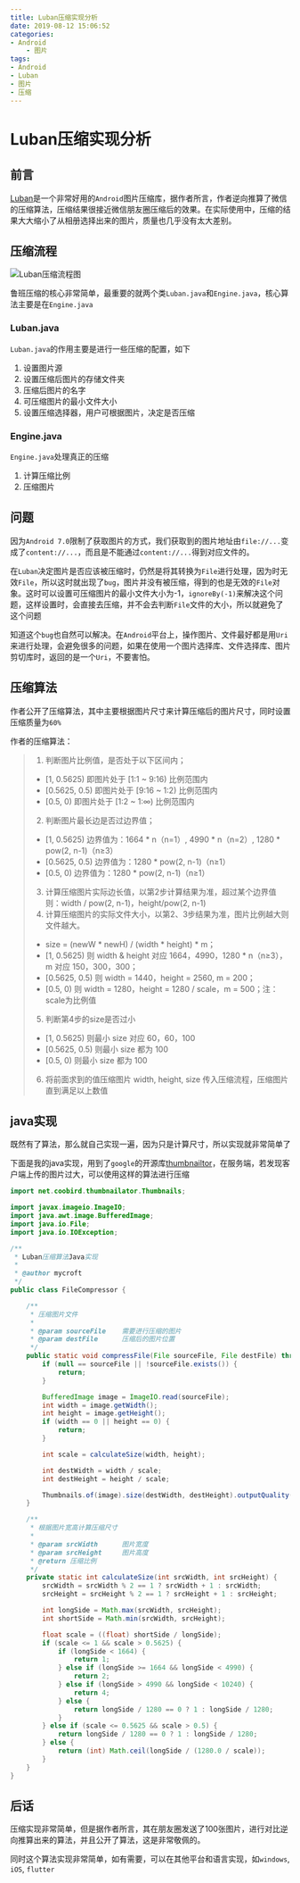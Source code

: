 ```yaml
---
title: Luban压缩实现分析
date: 2019-08-12 15:06:52
categories: 
- Android
    - 图片
tags:
- Android
- Luban
- 图片
- 压缩
---
```


# Luban压缩实现分析

## 前言

[Luban](https://github.com/Curzibn/Luban)是一个非常好用的`Android`图片压缩库，据作者所言，作者逆向推算了微信的压缩算法，压缩结果很接近微信朋友圈压缩后的效果。在实际使用中，压缩的结果大大缩小了从相册选择出来的图片，质量也几乎没有太大差别。

## 压缩流程

![Luban压缩流程图](Luban压缩流程图.jpg)

鲁班压缩的核心非常简单，最重要的就两个类`Luban.java`和`Engine.java`，核心算法主要是在`Engine.java`

### Luban.java

`Luban.java`的作用主要是进行一些压缩的配置，如下
1. 设置图片源
2. 设置压缩后图片的存储文件夹
3. 压缩后图片的名字
4. 可压缩图片的最小文件大小
5. 设置压缩选择器，用户可根据图片，决定是否压缩

### Engine.java
`Engine.java`处理真正的压缩
1. 计算压缩比例
2. 压缩图片

## 问题

因为`Android 7.0`限制了获取图片的方式，我们获取到的图片地址由`file://...`变成了`content://...`，而且是不能通过`content://...`得到对应文件的。

在`Luban`决定图片是否应该被压缩时，仍然是将其转换为`File`进行处理，因为时无效`File`，所以这时就出现了`bug`，图片并没有被压缩，得到的也是无效的`File`对象。这时可以设置可压缩图片的最小文件大小为-1，`ignoreBy(-1)`来解决这个问题，这样设置时，会直接去压缩，并不会去判断`File`文件的大小，所以就避免了这个问题

知道这个`bug`也自然可以解决。在`Android`平台上，操作图片、文件最好都是用`Uri`来进行处理，会避免很多的问题，如果在使用一个图片选择库、文件选择库、图片剪切库时，返回的是一个`Uri`，不要害怕。

## 压缩算法

作者公开了压缩算法，其中主要根据图片尺寸来计算压缩后的图片尺寸，同时设置压缩质量为`60%`

作者的压缩算法：
> 1. 判断图片比例值，是否处于以下区间内；
> * [1, 0.5625) 即图片处于 [1:1 ~ 9:16) 比例范围内
> * [0.5625, 0.5) 即图片处于 [9:16 ~ 1:2) 比例范围内
> * [0.5, 0) 即图片处于 [1:2 ~ 1:∞) 比例范围内
> 2. 判断图片最长边是否过边界值；
> * [1, 0.5625) 边界值为：1664 * n（n=1）, 4990 * n（n=2）, 1280 * pow(2, n-1)（n≥3）
> * [0.5625, 0.5) 边界值为：1280 * pow(2, n-1)（n≥1）
> * [0.5, 0) 边界值为：1280 * pow(2, n-1)（n≥1）
> 3. 计算压缩图片实际边长值，以第2步计算结果为准，超过某个边界值则：width / pow(2, n-1)，height/pow(2, n-1)
> 4. 计算压缩图片的实际文件大小，以第2、3步结果为准，图片比例越大则文件越大。
> * size = (newW * newH) / (width * height) * m；
> * [1, 0.5625) 则 width & height 对应 1664，4990，1280 * n（n≥3），m 对应 150，300，300；
> * [0.5625, 0.5) 则 width = 1440，height = 2560, m = 200；
> * [0.5, 0) 则 width = 1280，height = 1280 / scale，m = 500；注：scale为比例值
> 5. 判断第4步的size是否过小
> * [1, 0.5625) 则最小 size 对应 60，60，100
> * [0.5625, 0.5) 则最小 size 都为 100
> * [0.5, 0) 则最小 size 都为 100
> 6. 将前面求到的值压缩图片 width, height, size 传入压缩流程，压缩图片直到满足以上数值

## java实现
既然有了算法，那么就自己实现一遍，因为只是计算尺寸，所以实现就非常简单了

下面是我的java实现，用到了`google`的开源库[thumbnailtor](http://code.google.com/p/thumbnailator)，在服务端，若发现客户端上传的图片过大，可以使用这样的算法进行压缩

```java
import net.coobird.thumbnailator.Thumbnails;

import javax.imageio.ImageIO;
import java.awt.image.BufferedImage;
import java.io.File;
import java.io.IOException;

/**
 * Luban压缩算法Java实现
 * 
 * @author mycroft
 */
public class FileCompressor {

    /**
     * 压缩图片文件
     * 
     * @param sourceFile    需要进行压缩的图片
     * @param destFile      压缩后的图片位置
     */
    public static void compressFile(File sourceFile, File destFile) throws IOException {
        if (null == sourceFile || !sourceFile.exists()) {
            return;
        }

        BufferedImage image = ImageIO.read(sourceFile);
        int width = image.getWidth();
        int height = image.getHeight();
        if (width == 0 || height == 0) {
            return;
        }

        int scale = calculateSize(width, height);

        int destWidth = width / scale;
        int destHeight = height / scale;

        Thumbnails.of(image).size(destWidth, destHeight).outputQuality(0.6f).toFile(destFile);
    }

    /**
     * 根据图片宽高计算压缩尺寸
     * 
     * @param srcWidth      图片宽度
     * @param srcHeight     图片高度
     * @return 压缩比例
     */
    private static int calculateSize(int srcWidth, int srcHeight) {
        srcWidth = srcWidth % 2 == 1 ? srcWidth + 1 : srcWidth;
        srcHeight = srcHeight % 2 == 1 ? srcHeight + 1 : srcHeight;

        int longSide = Math.max(srcWidth, srcHeight);
        int shortSide = Math.min(srcWidth, srcHeight);

        float scale = ((float) shortSide / longSide);
        if (scale <= 1 && scale > 0.5625) {
            if (longSide < 1664) {
                return 1;
            } else if (longSide >= 1664 && longSide < 4990) {
                return 2;
            } else if (longSide > 4990 && longSide < 10240) {
                return 4;
            } else {
                return longSide / 1280 == 0 ? 1 : longSide / 1280;
            }
        } else if (scale <= 0.5625 && scale > 0.5) {
            return longSide / 1280 == 0 ? 1 : longSide / 1280;
        } else {
            return (int) Math.ceil(longSide / (1280.0 / scale));
        }
    }
}
```

## 后话

压缩实现非常简单，但是据作者所言，其在朋友圈发送了100张图片，进行对比逆向推算出来的算法，并且公开了算法，这是非常敬佩的。

同时这个算法实现非常简单，如有需要，可以在其他平台和语言实现，如`windows`, `iOS`, `flutter`